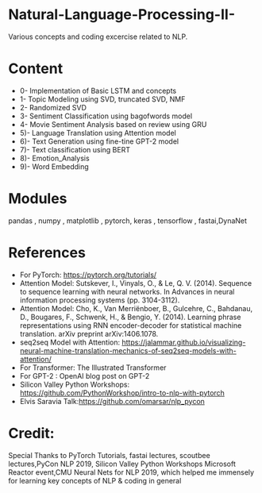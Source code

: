 # Natural-Language-Processing-II-

Various concepts and coding excercise related to NLP.

# Content

- 0- Implementation of Basic LSTM and concepts
- 1- Topic Modeling using SVD, truncated SVD, NMF
- 2- Randomized SVD
- 3- Sentiment Classification using bagofwords model
- 4- Movie Sentiment Analysis based on review using GRU
- 5)- Language Translation using Attention model
- 6)- Text Generation using fine-tine GPT-2 model
- 7)- Text classification using BERT 
- 8)- Emotion_Analysis
- 9)- Word Embedding

# Modules

pandas , numpy , matplotlib , pytorch, keras , tensorflow , fastai,DynaNet

# References

- For PyTorch: https://pytorch.org/tutorials/
- Attention Model: Sutskever, I., Vinyals, O., & Le, Q. V. (2014). Sequence to sequence learning with neural networks. In Advances in neural information processing systems (pp. 3104-3112).
- Attention Model: Cho, K., Van Merriënboer, B., Gulcehre, C., Bahdanau, D., Bougares, F., Schwenk, H., & Bengio, Y. (2014). Learning phrase representations using RNN encoder-decoder for statistical machine translation. arXiv preprint arXiv:1406.1078.
- seq2seq Model with Attention: https://jalammar.github.io/visualizing-neural-machine-translation-mechanics-of-seq2seq-models-with-attention/
- For Transformer: The Illustrated Transformer
- For GPT-2 : OpenAI blog post on GPT-2
- Silicon Valley Python Workshops: https://github.com/PythonWorkshop/intro-to-nlp-with-pytorch
- Elvis Saravia Talk:https://github.com/omarsar/nlp_pycon

# Credit:

Special Thanks to PyTorch Tutorials, fastai lectures, scoutbee lectures,PyCon NLP 2019, Silicon Valley Python Workshops Microsoft Reactor event,CMU Neural Nets for NLP 2019, which helped me immensely for learning key concepts of NLP & coding in general
